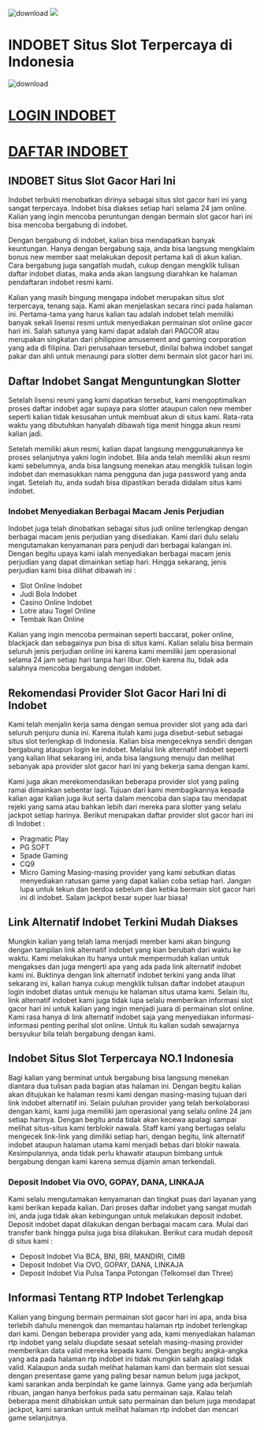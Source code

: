 ![download](https://i.postimg.cc/W3KT0mYX/logo-indobet.webp)
<img src=https://i.postimg.cc/W3KT0mYX/logo-indobet.webp />
# INDOBET Situs Slot Terpercaya di Indonesia
![download](https://user-images.githubusercontent.com/92920817/154685123-049d14ae-3fc7-44d6-920f-726b80f8e176.png)

# [LOGIN INDOBET](https://rebrand.ly/link-alternatif-indobet-login "LOGIN INDOBET")
# [DAFTAR INDOBET](https://rebrand.ly/link-alternatif-indobet-daftar "DAFTAR INDOBET")

## INDOBET Situs Slot Gacor Hari Ini
Indobet terbukti menobatkan dirinya sebagai situs slot gacor hari ini yang sangat terpercaya. Indobet bisa diakses setiap hari selama 24 jam online. Kalian yang ingin mencoba peruntungan dengan bermain slot gacor hari ini bisa mencoba bergabung di indobet.

Dengan bergabung di indobet, kalian bisa mendapatkan banyak keuntungan. Hanya dengan bergabung saja, anda bisa langsung mengklaim bonus new member saat melakukan deposit pertama kali di akun kalian. Cara bergabung juga sangatlah mudah, cukup dengan mengklik tulisan daftar indobet diatas, maka anda akan langsung diarahkan ke halaman pendaftaran indobet resmi kami.

Kalian yang masih bingung mengapa indobet merupakan situs slot terpercaya, tenang saja. Kami akan menjelaskan secara rinci pada halaman ini. Pertama-tama yang harus kalian tau adalah indobet telah memiliki banyak sekali lisensi resmi untuk menyediakan permainan slot online gacor hari ini. Salah satunya yang kami dapat adalah dari PAGCOR atau merupakan singkatan dari philippine amusement and gaming corporation yang ada di filipina. Dari perusahaan tersebut, dinilai bahwa indobet sangat pakar dan ahli untuk menaungi para slotter demi bermain slot gacor hari ini.

## Daftar Indobet Sangat Menguntungkan Slotter
Setelah lisensi resmi yang kami dapatkan tersebut, kami mengoptimalkan proses daftar indobet agar supaya para slotter ataupun calon new member seperti kalian tidak kesusahan untuk membuat akun di situs kami. Rata-rata waktu yang dibutuhkan hanyalah dibawah tiga menit hingga akun resmi kalian jadi.

Setelah memiliki akun resmi, kalian dapat langsung menggunakannya ke proses selanjutnya yakni login indobet. Bila anda telah memiliki akun resmi kami sebelumnya, anda bisa langsung menekan atau mengklik tulisan login indobet dan memasukkan nama pengguna dan juga password yang anda ingat. Setelah itu, anda sudah bisa dipastikan berada didalam situs kami indobet.

### Indobet Menyediakan Berbagai Macam Jenis Perjudian
Indobet juga telah dinobatkan sebagai situs judi online terlengkap dengan berbagai macam jenis perjudian yang disediakan. Kami dari dulu selalu mengutamakan kenyamanan para penjudi dari berbagai kalangan ini. Dengan begitu upaya kami ialah menyediakan berbagai macam jenis perjudian yang dapat dimainkan setiap hari. Hingga sekarang, jenis perjudian kami bisa dilihat dibawah ini :
- Slot Online Indobet
- Judi Bola Indobet
- Casino Online Indobet
- Lotre atau Togel Online
- Tembak Ikan Online

Kalian yang ingin mencoba permainan seperti baccarat, poker online, blackjack dan sebagainya pun bisa di situs kami. Kalian selalu bisa bermain seluruh jenis perjudian online ini karena kami memiliki jam operasional selama 24 jam setiap hari tanpa hari libur. Oleh karena itu, tidak ada salahnya mencoba bergabung dengan indobet.

## Rekomendasi Provider Slot Gacor Hari Ini di Indobet
Kami telah menjalin kerja sama dengan semua provider slot yang ada dari seluruh penjuru dunia ini. Karena itulah kami juga disebut-sebut sebagai situs slot terlengkap di Indonesia. Kalian bisa mengeceknya sendiri dengan bergabung ataupun login ke indobet. Melalui link alternatif indobet seperti yang kalian lihat sekarang ini, anda bisa langsung menuju dan melihat sebanyak apa provider slot gacor hari ini yang bekerja sama dengan kami.

Kami juga akan merekomendasikan beberapa provider slot yang paling ramai dimainkan sebentar lagi. Tujuan dari kami membagikannya kepada kalian agar kalian juga ikut serta dalam mencoba dan siapa tau mendapat rejeki yang sama atau bahkan lebih dari mereka para slotter yang selalu jackpot setiap harinya. Berikut merupakan daftar provider slot gacor hari ini di Indobet :
- Pragmatic Play
- PG SOFT
- Spade Gaming
- CQ9
- Micro Gaming
Masing-masing provider yang kami sebutkan diatas menyediakan ratusan game yang dapat kalian coba setiap hari. Jangan lupa untuk tekun dan berdoa sebelum dan ketika bermain slot gacor hari ini di indobet. Salam jackpot besar super luar biasa!

## Link Alternatif Indobet Terkini Mudah Diakses
Mungkin kalian yang telah lama menjadi member kami akan bingung dengan tampilan link alternatif indobet yang kian berubah dari waktu ke waktu. Kami melakukan itu hanya untuk mempermudah kalian untuk mengakses dan juga mengerti apa yang ada pada link alternatif indobet kami ini. Buktinya dengan link alternatif indobet terkini yang anda lihat sekarang ini, kalian hanya cukup mengklik tulisan daftar indobet ataupun login indobet diatas untuk menuju ke halaman situs utama kami.
Selain itu, link alternatif indobet kami juga tidak lupa selalu memberikan informasi slot gacor hari ini untuk kalian yang ingin menjadi juara di permainan slot online. Kami rasa hanya di link alternatif indobet saja yang menyediakan informasi-informasi penting perihal slot online. Untuk itu kalian sudah sewajarnya bersyukur bila telah bergabung dengan kami.

## Indobet Situs Slot Terpercaya NO.1 Indonesia
Bagi kalian yang berminat untuk bergabung bisa langsung menekan diantara dua tulisan pada bagian atas halaman ini. Dengan begitu kalian akan ditujukan ke halaman resmi kami dengan masing-masing tujuan dari link indobet alternatif ini. Selain puluhan provider yang telah berkolaborasi dengan kami, kami juga memiliki jam operasional yang selalu online 24 jam setiap harinya. Dengan begitu anda tidak akan kecewa apalagi sampai melihat situs-situs kami terblokir nawala.
Staff kami yang bertugas selalu mengecek link-link yang dimiliki setiap hari, dengan begitu, link alternatif indobet ataupun halaman utama kami menjadi bebas dari blokir nawala. Kesimpulannya, anda tidak perlu khawatir ataupun bimbang untuk bergabung dengan kami karena semua dijamin aman terkendali.

### Deposit Indobet Via OVO, GOPAY, DANA, LINKAJA
Kami selalu mengutamakan kenyamanan dan tingkat puas dari layanan yang kami berikan kepada kalian. Dari proses daftar indobet yang sangat mudah ini, anda juga tidak akan kebingungan untuk melakukan deposit indobet. Deposit indobet dapat dilakukan dengan berbagai macam cara. Mulai dari transfer bank hingga pulsa juga bisa dilakukan. Berikut cara mudah deposit di situs kami :
- Deposit Indobet Via BCA, BNI, BRI, MANDIRI, CIMB
- Deposit Indobet Via OVO, GOPAY, DANA, LINKAJA
- Deposit Indobet Via Pulsa Tanpa Potongan (Telkomsel dan Three)

## Informasi Tentang RTP Indobet Terlengkap
Kalian yang bingung bermain permainan slot gacor hari ini apa, anda bisa terlebih dahulu menengok dan memantau halaman rtp indobet terlengkap dari kami. Dengan beberapa provider yang ada, kami menyediakan halaman rtp indobet yang selalu diupdate sesaat setelah masing-masing provider memberikan data valid mereka kepada kami.
Dengan begitu angka-angka yang ada pada halaman rtp indobet ini tidak mungkin salah apalagi tidak valid. Kalaupun anda sudah melihat halaman kami dan bermain slot sesuai dengan presentase game yang paling besar namun belum juga jackpot, kami sarankan anda berpindah ke game lainnya. Game yang ada berjumlah ribuan, jangan hanya berfokus pada satu permainan saja. Kalau telah beberapa menit dihabiskan untuk satu permainan dan belum juga mendapat jackpot, kami sarankan untuk melihat halaman rtp indobet dan mencari game selanjutnya.

